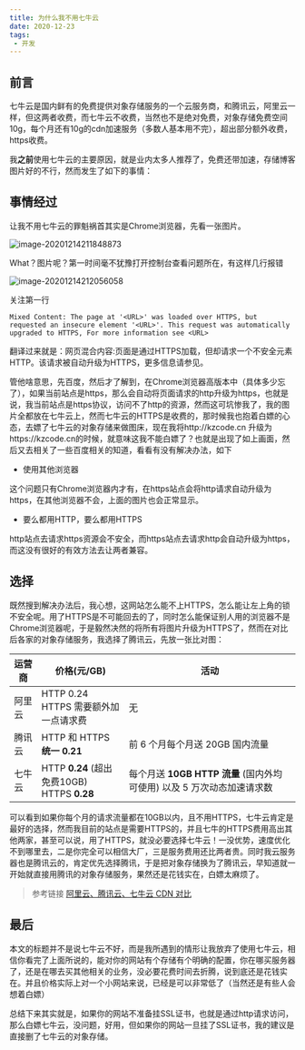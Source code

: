 ```yaml
---
title: 为什么我不用七牛云
date: 2020-12-23
tags: 
 - 开发
---
```


## 前言

七牛云是国内鲜有的免费提供对象存储服务的一个云服务商，和腾讯云，阿里云一样，但这两者收费，而七牛云不收费，当然也不是绝对免费，对象存储免费空间10g，每个月还有10g的cdn加速服务（多数人基本用不完），超出部分额外收费，https收费。

我**之前**使用七牛云的主要原因，就是业内太多人推荐了，免费还带加速，存储博客图片好的不行，然而发生了如下的事情：

## 事情经过

让我不用七牛云的罪魁祸首其实是Chrome浏览器，先看一张图片。

![image-20201214211848873](https://img.kuizuo.cn/image-20201214211848873.png)

What？图片呢？第一时间毫不犹豫打开控制台查看问题所在，有这样几行报错

![image-20201214212056058](https://img.kuizuo.cn/image-20201214212056058.png)

关注第一行

```
Mixed Content: The page at '<URL>' was loaded over HTTPS, but requested an insecure element '<URL>'. This request was automatically upgraded to HTTPS, For more information see <URL>
```

翻译过来就是：网页混合内容:页面是通过HTTPS加载，但却请求一个不安全元素HTTP。该请求被自动升级为HTTPS，更多信息请参见。

管他啥意思，先百度，然后才了解到，在Chrome浏览器高版本中（具体多少忘了），如果当前站点是https，那么会自动将页面请求的http升级为https，也就是说，我当前站点是https协议，访问不了http的资源，然而这可坑惨我了，我的图片全都放在七牛云上，然而七牛云的HTTPS是收费的，那时候我也抱着白嫖的心态，去嫖了七牛云的对象存储来做图床，现在我将http://kzcode.cn 升级为https://kzcode.cn的时候，就意味这我不能白嫖了？也就是出现了如上画面，然后又去相关了一些百度相关的知道，看看有没有解决办法，如下

- 使用其他浏览器

这个问题只有Chrome浏览器内才有，在https站点会将http请求自动升级为https，在其他浏览器不会，上面的图片也会正常显示。

- 要么都用HTTP，要么都用HTTPS

http站点去请求https资源会不安全，而https站点去请求http会自动升级为https，而这没有很好的有效方法去让两者兼容。

## 选择

既然搜到解决办法后，我心想，这网站怎么能不上HTTPS，怎么能让左上角的锁不安全呢。用了HTTPS是不可能回去的了，同时怎么能保证别人用的浏览器不是Chrome浏览器呢，于是毅然决然的将所有将图片升级为HTTPS了，然而在对比后各家的对象存储服务，我选择了腾讯云，先放一张比对图：

| 运营商 | 价格(元/GB)                                     | 活动                                                         |
| ------ | ----------------------------------------------- | ------------------------------------------------------------ |
| 阿里云 | HTTP 0.24<br/>HTTPS 需要额外加一点请求费        | 无                                                           |
| 腾讯云 | HTTP 和 HTTPS **统一 0.21**                     | 前 6 个月每个月送 20GB 国内流量                              |
| 七牛云 | HTTP **0.24** (超出免费10GB)<br/>HTTPS **0.28** | 每个月送 **10GB HTTP 流量** (国内外均可使用) 以及 5 万次动态加速请求数 |

可以看到如果你每个月的请求流量都在10GB以内，且不用HTTPS，七牛云肯定是最好的选择，然而我目前的站点是需要HTTPS的，并且七牛的HTTPS费用高出其他两家，甚至可以说，用了HTTPS，就没必要选择七牛云！一没优势，速度优化不到哪里去，二是你完全可以相信大厂，三是服务费用还比两者贵。同时我云服务器也是腾讯云的，肯定优先选择腾讯，于是把对象存储换为了腾讯云，早知道就一开始就直接用腾讯的对象存储服务，果然还是花钱实在，白嫖太麻烦了。

> 参考链接 [阿里云、腾讯云、七牛云 CDN 对比](https://blog.txzhou.com/website/compare-cdn.html)

## 最后

本文的标题并不是说七牛云不好，而是我所遇到的情形让我放弃了使用七牛云，相信你看完了上面所说的，能对你的网站有个存储有个明确的配置，你在哪买服务器了，还是在哪去买其他相关的业务，没必要花费时间去折腾，说到底还是花钱实在。并且价格实际上对一个小网站来说，已经是可以非常低了（当然还是有些人会想着白嫖）

总结下来其实就是，如果你的网站不准备挂SSL证书，也就是通过http请求访问，那么白嫖七牛云，没问题，好用，但如果你的网站一旦挂了SSL证书，我的建议是直接删了七牛云的对象存储。